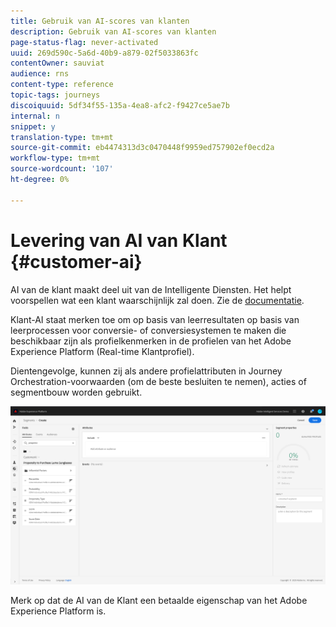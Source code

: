 ```yaml
---
title: Gebruik van AI-scores van klanten
description: Gebruik van AI-scores van klanten
page-status-flag: never-activated
uuid: 269d590c-5a6d-40b9-a879-02f5033863fc
contentOwner: sauviat
audience: rns
content-type: reference
topic-tags: journeys
discoiquuid: 5df34f55-135a-4ea8-afc2-f9427ce5ae7b
internal: n
snippet: y
translation-type: tm+mt
source-git-commit: eb4474313d3c0470448f9959ed757902ef0ecd2a
workflow-type: tm+mt
source-wordcount: '107'
ht-degree: 0%

---
```



# Levering van AI van Klant {#customer-ai}

AI van de klant maakt deel uit van de Intelligente Diensten. Het helpt voorspellen wat een klant waarschijnlijk zal doen. Zie de [documentatie](https://docs.adobe.com/content/help/en/experience-platform/intelligent-services/customer-ai/overview.html).

Klant-AI staat merken toe om op basis van leerresultaten op basis van leerprocessen voor conversie- of conversiesystemen te maken die beschikbaar zijn als profielkenmerken in de profielen van het Adobe Experience Platform (Real-time Klantprofiel).

Dientengevolge, kunnen zij als andere profielattributen in Journey Orchestration-voorwaarden (om de beste besluiten te nemen), acties of segmentbouw worden gebruikt.

![](../assets/customer-ai.png)

Merk op dat de AI van de Klant een betaalde eigenschap van het Adobe Experience Platform is.


